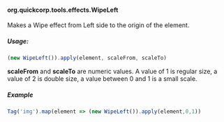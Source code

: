 #### org.quickcorp.tools.effects.WipeLeft

Makes a Wipe effect from Left side to the origin of the element.

##### Usage:
```javascript
(new WipeLeft()).apply(element, scaleFrom, scaleTo)
```

**scaleFrom** and **scaleTo** are numeric values.
A value of 1 is regular size, a value of 2 is double size, a value between 0 and 1 is a small scale.

##### Example

```javascript
Tag('img').map(element => (new WipeLeft()).apply(element,0,1))
```

